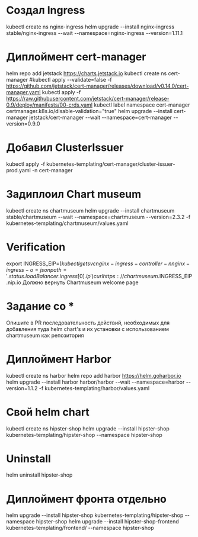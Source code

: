 # Создал Ingress

kubectl create ns nginx-ingress
helm upgrade --install nginx-ingress stable/nginx-ingress --wait --namespace=nginx-ingress --version=1.11.1

# Диплоймент cert-manager

helm repo add jetstack https://charts.jetstack.io
kubectl create ns cert-manager
#kubectl apply --validate=false -f https://github.com/jetstack/cert-manager/releases/download/v0.14.0/cert-manager.yaml
kubectl apply -f https://raw.githubusercontent.com/jetstack/cert-manager/release-0.9/deploy/manifests/00-crds.yaml
kubectl label namespace cert-manager certmanager.k8s.io/disable-validation="true"
helm upgrade --install cert-manager jetstack/cert-manager --wait --namespace=cert-manager --version=0.9.0

# Добавил ClusterIssuer

kubectl apply -f kubernetes-templating/cert-manager/cluster-issuer-prod.yaml -n cert-manager

# Задиплоил Chart museum

kubectl create ns chartmuseum
helm upgrade --install chartmuseum stable/chartmuseum --wait --namespace=chartmuseum --version=2.3.2 -f kubernetes-templating/chartmuseum/values.yaml

# Verification

export INGRESS_EIP=$(kubectl get svc nginx-ingress-controller -n nginx-ingress -o=jsonpath='{.status.loadBalancer.ingress[0].ip}')
curl https://chartmuseum.$INGRESS_EIP.nip.io
Должно вернуть Chartmuseum welcome page

# Задание со \*

Опишите в PR последовательность действий, необходимых для добавления туда helm chart's и их установки с использованием chartmuseum как репозитория

# Диплоймент Harbor

kubectl create ns harbor
helm repo add harbor https://helm.goharbor.io
helm upgrade --install harbor harbor/harbor --wait --namespace=harbor --version=1.1.2 -f kubernetes-templating/harbor/values.yaml

# Свой helm chart

kubectl create ns hipster-shop
helm upgrade --install hipster-shop kubernetes-templating/hipster-shop --namespace hipster-shop

# Uninstall

helm uninstall hipster-shop

# Диплоймент фронта отдельно

helm upgrade --install hipster-shop kubernetes-templating/hipster-shop --namespace hipster-shop
helm upgrade --install hipster-shop-frontend kubernetes-templating/frontend/ --namespace hipster-shop
